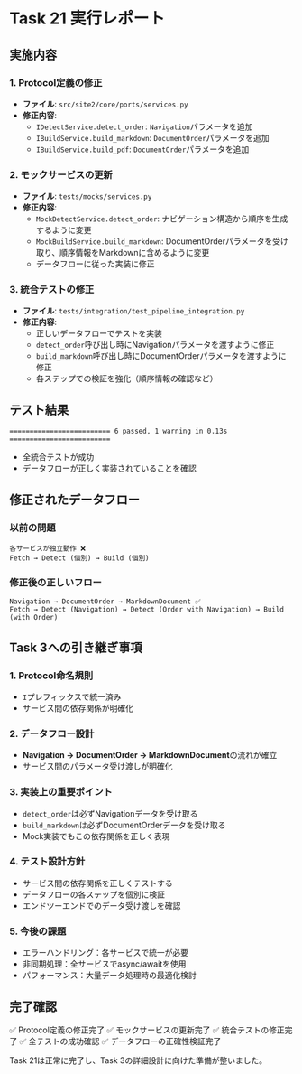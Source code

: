 # Task 21 実行レポート

## 実施内容

### 1. Protocol定義の修正
- **ファイル**: `src/site2/core/ports/services.py`
- **修正内容**:
  - `IDetectService.detect_order`: `Navigation`パラメータを追加
  - `IBuildService.build_markdown`: `DocumentOrder`パラメータを追加
  - `IBuildService.build_pdf`: `DocumentOrder`パラメータを追加

### 2. モックサービスの更新
- **ファイル**: `tests/mocks/services.py`
- **修正内容**:
  - `MockDetectService.detect_order`: ナビゲーション構造から順序を生成するように変更
  - `MockBuildService.build_markdown`: DocumentOrderパラメータを受け取り、順序情報をMarkdownに含めるように変更
  - データフローに従った実装に修正

### 3. 統合テストの修正
- **ファイル**: `tests/integration/test_pipeline_integration.py`
- **修正内容**:
  - 正しいデータフローでテストを実装
  - `detect_order`呼び出し時にNavigationパラメータを渡すように修正
  - `build_markdown`呼び出し時にDocumentOrderパラメータを渡すように修正
  - 各ステップでの検証を強化（順序情報の確認など）

## テスト結果
```
========================= 6 passed, 1 warning in 0.13s =========================
```
- 全統合テストが成功
- データフローが正しく実装されていることを確認

## 修正されたデータフロー

### 以前の問題
```
各サービスが独立動作 ❌
Fetch → Detect (個別) → Build (個別)
```

### 修正後の正しいフロー
```
Navigation → DocumentOrder → MarkdownDocument ✅
Fetch → Detect (Navigation) → Detect (Order with Navigation) → Build (with Order)
```

## Task 3への引き継ぎ事項

### 1. Protocol命名規則
- `I`プレフィックスで統一済み
- サービス間の依存関係が明確化

### 2. データフロー設計
- **Navigation → DocumentOrder → MarkdownDocument**の流れが確立
- サービス間のパラメータ受け渡しが明確化

### 3. 実装上の重要ポイント
- `detect_order`は必ずNavigationデータを受け取る
- `build_markdown`は必ずDocumentOrderデータを受け取る
- Mock実装でもこの依存関係を正しく表現

### 4. テスト設計方針
- サービス間の依存関係を正しくテストする
- データフローの各ステップを個別に検証
- エンドツーエンドでのデータ受け渡しを確認

### 5. 今後の課題
- エラーハンドリング：各サービスで統一が必要
- 非同期処理：全サービスでasync/awaitを使用
- パフォーマンス：大量データ処理時の最適化検討

## 完了確認
✅ Protocol定義の修正完了
✅ モックサービスの更新完了
✅ 統合テストの修正完了
✅ 全テストの成功確認
✅ データフローの正確性検証完了

Task 21は正常に完了し、Task 3の詳細設計に向けた準備が整いました。
